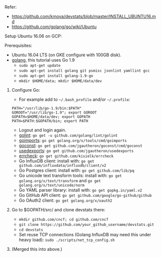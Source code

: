 Refer:
- https://github.com/kmova/devstats/blob/master/INSTALL_UBUNTU16.md
- https://github.com/golang/go/wiki/Ubuntu



Setup Ubuntu 16.06 on GCP: 

Prerequisites:
- Ubuntu 16.04 LTS (on GKE configure with 100GB disk).
- [golang](https://golang.org), this tutorial uses Go 1.9
    - `sudo apt-get update`
    - `sudo apt-get install golang git psmisc jsonlint yamllint gcc`
    - `sudo apt-get install golang-1.9-go`
    - `mkdir $HOME/data; mkdir $HOME/data/dev`
    
1. Configure Go:
    - For example add to `~/.bash_profile` and/or `~/.profile`:
     ```
     PATH="/usr/lib/go-1.9/bin:$PATH"
     GOROOT="/usr/lib/go-1.9"; export GOROOT
     GOPATH=$HOME/data/dev; export GOPATH
     PATH=$PATH:$GOPATH/bin; export PATH
     ```
    - Logout and login again.
    - [golint](https://github.com/golang/lint): `go get -u github.com/golang/lint/golint`
    - [goimports](https://godoc.org/golang.org/x/tools/cmd/goimports): `go get golang.org/x/tools/cmd/goimports`
    - [goconst](https://github.com/jgautheron/goconst): `go get github.com/jgautheron/goconst/cmd/goconst`
    - [usedexports](https://github.com/jgautheron/usedexports): `go get github.com/jgautheron/usedexports`
    - [errcheck](https://github.com/kisielk/errcheck): `go get github.com/kisielk/errcheck`
    - Go InfluxDB client: install with: `go get github.com/influxdata/influxdb/client/v2`
    - Go Postgres client: install with: `go get github.com/lib/pq`
    - Go unicode text transform tools: install with: `go get golang.org/x/text/transform` and `go get golang.org/x/text/unicode/norm`
    - Go YAML parser library: install with: `go get gopkg.in/yaml.v2`
    - Go GitHub API client: `go get github.com/google/go-github/github`
    - Go OAuth2 client: `go get golang.org/x/oauth2`
    
2. Go to $GOPATH/src/ and clone devstats there:
    - `mkdir github.com/cncf; cd github.com/cncf`
    - `git clone https://github.com/your_github_username/devstats.git`
    - `cd devstats`
    - Set reuse TCP connections (Golang InfluxDB may need this under heavy load): `sudo ./scripts/net_tcp_config.sh`

3. (Merged this into above.)
